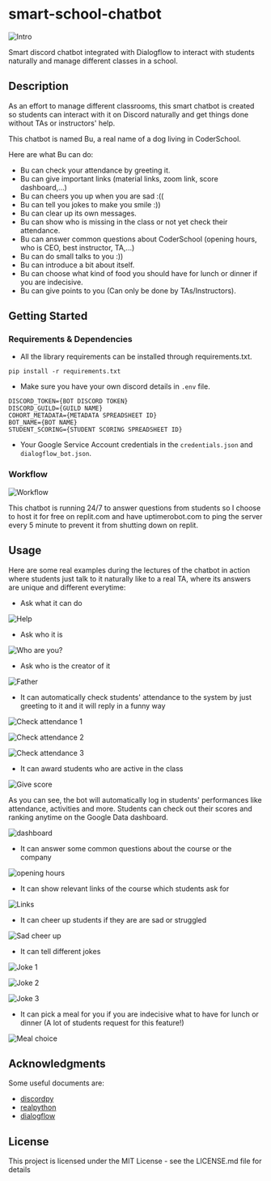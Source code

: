 # smart-school-chatbot

![Intro](https://i.imgur.com/0vuPOkb.jpg)

Smart discord chatbot integrated with Dialogflow to interact with students naturally and manage different classes in a school.

## Description

As an effort to manage different classrooms, this smart chatbot is created so students can interact with it on Discord naturally and get things done without TAs or instructors' help.  

This chatbot is named Bu, a real name of a dog living in CoderSchool. 

Here are what Bu can do:
- Bu can check your attendance by greeting it.
- Bu can give important links (material links, zoom link, score dashboard,...) 
- Bu can cheers you up when you are sad :((
- Bu can tell you jokes to make you smile :))
- Bu can clear up its own messages. 
- Bu can show who is missing in the class or not yet check their attendance.
- Bu can answer common questions about CoderSchool (opening hours, who is CEO, best instructor, TA,...)
- Bu can do small talks to you :))
- Bu can introduce a bit about itself.
- Bu can choose what kind of food you should have for lunch or dinner if you are indecisive. 
- Bu can give points to you (Can only be done by TAs/Instructors).

## Getting Started

### Requirements & Dependencies

* All the library requirements can be installed through requirements.txt.
```
pip install -r requirements.txt
```

* Make sure you have your own discord details in ```.env``` file.
```
DISCORD_TOKEN={BOT DISCORD TOKEN}
DISCORD_GUILD={GUILD NAME}
COHORT_METADATA={METADATA SPREADSHEET ID}
BOT_NAME={BOT NAME}
STUDENT_SCORING={STUDENT SCORING SPREADSHEET ID}
```

* Your Google Service Account credentials in the ```credentials.json``` and ```dialogflow_bot.json```.


### Workflow

![Workflow](https://i.imgur.com/jsEyoNN.png)

This chatbot is running 24/7 to answer questions from students so I choose to host it for free on replit.com and have uptimerobot.com to ping the server every 5 minute to prevent it from shutting down on replit.

## Usage

Here are some real examples during the lectures of the chatbot in action where students just talk to it naturally like to a real TA, where its answers are unique and different everytime:

* Ask what it can do

![Help](https://i.imgur.com/QohAbkP.jpg)

* Ask who it is

![Who are you?](https://i.imgur.com/ntY9j2k.png)

* Ask who is the creator of it

![Father](https://i.imgur.com/XV3HVJg.png)

* It can automatically check students' attendance to the system by just greeting to it and it will reply in a funny way

![Check attendance 1](https://i.imgur.com/bJKhUa5.png)

![Check attendance 2](https://i.imgur.com/jLifLZx.png)

![Check attendance 3](https://i.imgur.com/PYmEhQF.png)

* It can award students who are active in the class

![Give score](https://i.imgur.com/Atdo1c7.png)

As you can see, the bot will automatically log in students' performances like attendance, activities and more. Students can check out their scores and ranking anytime on the Google Data  dashboard.

![dashboard](https://i.imgur.com/MXNyi4L.png)

* It can answer some common questions about the course or the company

![opening hours](https://i.imgur.com/fvOs2QD.png)

* It can show relevant links of the course which students ask for

![Links](https://i.imgur.com/7y1MzlY.png)

* It can cheer up students if they are are sad or struggled

![Sad cheer up](https://i.imgur.com/EyJiLd4.png)

* It can tell different jokes

![Joke 1](https://i.imgur.com/5HqVr65.png)

![Joke 2](https://i.imgur.com/5M5lTbP.png)

![Joke 3](https://i.imgur.com/kFPwHGB.png)

* It can pick a meal for you if you are indecisive what to have for lunch or dinner (A lot of students request for this feature!)

![Meal choice](https://i.imgur.com/fbvzmp1.png)

## Acknowledgments

Some useful documents are:
* [discordpy](https://discordpy.readthedocs.io/en/latest/)
* [realpython](https://realpython.com/how-to-make-a-discord-bot-python/)
* [dialogflow](https://cloud.google.com/dialogflow/es/docs)

## License

This project is licensed under the MIT License - see the LICENSE.md file for details
